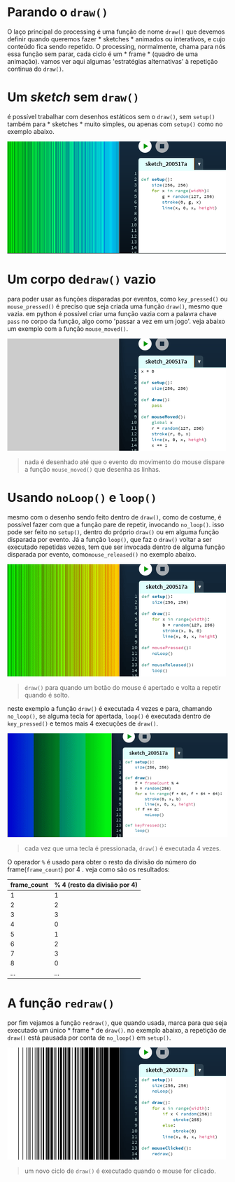 # Parando o `draw()`

O laço principal do processing é uma função de nome `draw()` que devemos definir quando queremos fazer * sketches * animados ou interativos, e cujo conteúdo fica sendo repetido. O processing, normalmente, chama para nós essa função sem parar, cada ciclo é um * frame * (quadro de uma animação). vamos ver aqui algumas 'estratégias alternativas' à repetição continua do `draw()`.

# Um *sketch* sem `draw()`

é possível trabalhar  com desenhos estáticos sem o `draw()`,  sem `setup()` também para * sketches * muito simples, ou apenas com `setup()` como no exemplo abaixo.

![](assets/no_loop_setup_only.png)

# Um corpo de`draw()` vazio

para poder usar as funções disparadas por eventos, como `key_pressed()` ou `mouse_pressed()` é preciso que seja criada uma função `draw()`, mesmo que vazia.  em python é possível criar uma função vazia com a palavra chave `pass` no corpo da função, algo como 'passar a vez em um jogo'. veja abaixo um exemplo com a função `mouse_moved()`.

![](assets/no_loop_draw_pass.gif)

> nada é desenhado até que o evento do movimento do mouse dispare a função `mouse_moved()` que desenha as linhas.

# Usando `noLoop()` e `loop()`

mesmo com o desenho sendo feito dentro de `draw()`, como de costume, é possível fazer com que a função pare de repetir, invocando `no_loop()`.  isso pode ser feito no `setup()`, dentro do próprio `draw()` ou em alguma função disparada por evento. Já a função `loop()`, que faz o `draw()` voltar  a ser executado repetidas vezes, tem que ser invocada dentro de alguma função disparada por evento, como`mouse_released()` no exemplo abaixo.

![](assets/no_loop_loop.gif)

> `draw()` para quando um botão do mouse é apertado e volta a repetir quando é solto.

neste  exemplo a função `draw()` é executada 4 vezes e para, chamando `no_loop()`, se alguma tecla for apertada, `loop()` é executada dentro de `key_pressed()` e temos mais 4 execuções de `draw()`.

![](assets/no_loop_no_loop.gif)

> cada vez que uma tecla é pressionada, `draw()` é executada 4 vezes.

O operador `%` é usado para obter o resto da divisão do número do frame(`frame_count`) por 4 . veja como são os resultados:

| frame_count | % 4 (resto da divisão por 4) |
| ---------- | ---------------------------- |
| 1 | 1 |
| 2 | 2 |
| 3 | 3 |
| 4 | 0 |
| 5 | 1 |
| 6 | 2 |
| 7 | 3 |
| 8 | 0 |
| ... | ... |

# A função `redraw()`

por fim vejamos a função `redraw()`, que quando  usada, marca para que seja executado um único * frame * de `draw()`. no exemplo abaixo, a repetição de `draw()` está pausada por conta de `no_loop()` em `setup()`.

![](assets/no_loop_redraw.gif)

> um novo ciclo de `draw()` é executado quando o mouse for clicado.
